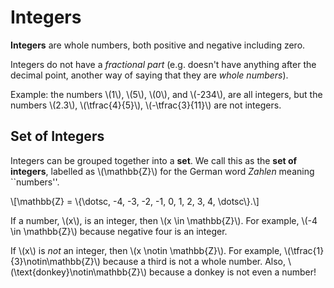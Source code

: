 # Integers

**Integers** are whole numbers, both positive and negative including zero.

Integers do not have a *fractional part* (e.g. doesn't have anything after the decimal point, another way of saying that they are *whole numbers*).

Example: the numbers \\(1\\), \\(5\\), \\(0\\), and \\(-234\\), are all integers, but the numbers \\(2.3\\), \\(\tfrac{4}{5}\\), \\(-\tfrac{3}{11}\\) are not integers.

## Set of Integers

Integers can be grouped together into a **set**. We call this as the **set of integers**, labelled as \\(\mathbb{Z}\\) for the German word *Zahlen* meaning ``numbers''.

\\[\mathbb{Z} = \\{\dotsc, -4, -3, -2, -1, 0, 1, 2, 3, 4, \dotsc\\}.\\]

If a number, \\(x\\), is an integer, then \\(x \in \mathbb{Z}\\). For example, \\(-4 \in \mathbb{Z}\\) because negative four is an integer.

If \\(x\\) is *not* an integer, then \\(x \notin \mathbb{Z}\\). For example, \\(\tfrac{1}{3}\notin\mathbb{Z}\\) because a third is not a whole number. Also, \\(\text{donkey}\notin\mathbb{Z}\\) because a donkey is not even a number!
